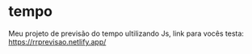 # tempo
 Meu projeto de previsão do tempo ultilizando Js, link para vocês testa: https://rrprevisao.netlify.app/
